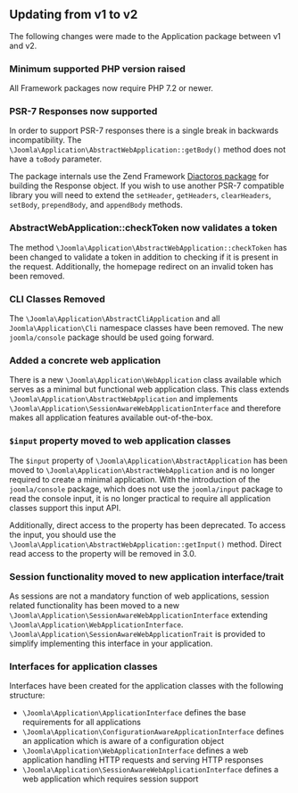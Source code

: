 ## Updating from v1 to v2

The following changes were made to the Application package between v1 and v2.

### Minimum supported PHP version raised

All Framework packages now require PHP 7.2 or newer.

### PSR-7 Responses now supported
In order to support PSR-7 responses there is a single break in backwards incompatibility. The `\Joomla\Application\AbstractWebApplication::getBody()` method does not have a `toBody` parameter.

The package internals use the Zend Framework [Diactoros package](https://github.com/zendframework/zend-diactoros) for building the Response object. If you wish to use another PSR-7 compatible library you will need to extend the `setHeader`, `getHeaders`, `clearHeaders`, `setBody`, `prependBody`, and `appendBody` methods.

### AbstractWebApplication::checkToken now validates a token
The method `\Joomla\Application\AbstractWebApplication::checkToken` has been changed to validate a token in addition to checking if it is present in the request. Additionally, the homepage redirect on an invalid token has been removed.

### CLI Classes Removed

The `\Joomla\Application\AbstractCliApplication` and all `Joomla\Application\Cli` namespace classes have been removed. The new `joomla/console` package should be used going forward.

### Added a concrete web application

There is a new `\Joomla\Application\WebApplication` class available which serves as a minimal but functional web application class. This class extends `\Joomla\Application\AbstractWebApplication` and implements `\Joomla\Application\SessionAwareWebApplicationInterface` and therefore makes all application features available out-of-the-box.

### `$input` property moved to web application classes

The `$input` property of `\Joomla\Application\AbstractApplication` has been moved to `\Joomla\Application\AbstractWebApplication` and is no longer required to create a minimal application. With the introduction of the `joomla/console` package, which does not use the `joomla/input` package to read the console input, it is no longer practical to require all application classes support this input API.

Additionally, direct access to the property has been deprecated. To access the input, you should use the `\Joomla\Application\AbstractWebApplication::getInput()` method. Direct read access to the property will be removed in 3.0.

### Session functionality moved to new application interface/trait

As sessions are not a mandatory function of web applications, session related functionality has been moved to a new `\Joomla\Application\SessionAwareWebApplicationInterface` extending `\Joomla\Application\WebApplicationInterface`. `\Joomla\Application\SessionAwareWebApplicationTrait` is provided to simplify implementing this interface in your application.

### Interfaces for application classes

Interfaces have been created for the application classes with the following structure:

- `\Joomla\Application\ApplicationInterface` defines the base requirements for all applications
- `\Joomla\Application\ConfigurationAwareApplicationInterface` defines an application which is aware of a configuration object
- `\Joomla\Application\WebApplicationInterface` defines a web application handling HTTP requests and serving HTTP responses
- `\Joomla\Application\SessionAwareWebApplicationInterface` defines a web application which requires session support
